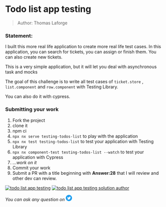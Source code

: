 <h1>Todo list app testing</h1>

> Author: Thomas Laforge

### Statement:

I built this more real life application to create more real life test cases.
In this application, you can search for tickets, you can assign or finish them. You can also create new tickets.

This is a very simple application, but it will let you deal with asynchronous task and mocks

The goal of this challenge is to write all test cases of `ticket.store` , `list.component` and `row.component` with Testing Library.

You can also do it with cypress.

### Submitting your work

1. Fork the project
2. clone it
3. npm ci
4. `npx nx serve testing-todos-list` to play with the application
5. `npx nx test testing-todos-list` to test your application with Testing Library
6. `npx nx component-test testing-todos-list --watch` to test your application with Cypress
7. _...work on it_
8. Commit your work
9. Submit a PR with a title beginning with **Answer:28** that I will review and other dev can review.

<a href="https://github.com/tomalaforge/angular-challenges/pulls?q=label%3A28+label%3Aanswer"><img src="https://img.shields.io/badge/-Solutions-green" alt="todo list app testing"/></a>
<a href='https://github.com/tomalaforge/angular-challenges/pulls?q=label%3A285+label%3A"answer+author"'><img src="https://img.shields.io/badge/-Author solution-important" alt="todo list app testing solution author"/></a>

<!-- <a href="{Blog post url}" target="_blank" rel="noopener noreferrer"><img src="https://img.shields.io/badge/-Blog post explanation-blue" alt="nested testing blog article"/></a> -->

_You can ask any question on_ <a href="https://twitter.com/laforge_toma" target="_blank" rel="noopener noreferrer"><img src="./../../logo/twitter.svg" height=20px alt="twitter"/></a>

